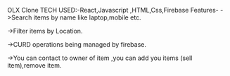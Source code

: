 OLX Clone 
 TECH USED:-React,Javascript ,HTML,Css,Firebase
 Features- 
 ->Search items by name like laptop,mobile etc.

 ->Filter items by Location.

 ->CURD operations being managed by firebase. 

 ->You can contact to owner of item  ,you can add you items (sell item),remove item.
